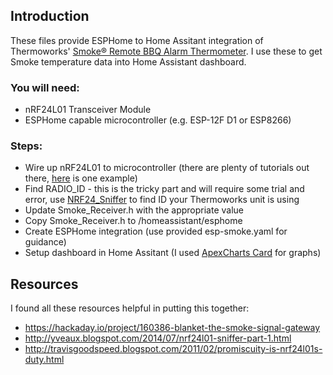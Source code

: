 ## Introduction

These files provide ESPHome to Home Assitant integration of Thermoworks' [Smoke® Remote BBQ Alarm Thermometer](https://www.thermoworks.com/smoke/). I use these to get Smoke temperature data into Home Assistant dashboard.

### You will need:
- nRF24L01 Transceiver Module
- ESPHome capable microcontroller (e.g. ESP-12F D1 or ESP8266)

### Steps:
- Wire up nRF24L01 to microcontroller (there are plenty of tutorials out there, [here](https://projecthub.arduino.cc/tmekinyan/how-to-use-the-nrf24l01-module-with-arduino-813957) is one example)
- Find RADIO_ID - this is the tricky part and will require some trial and error, use [NRF24_Sniffer](https://github.com/Yveaux/NRF24_Sniffer) to find ID your Thermoworks unit is using 
- Update Smoke_Receiver.h with the appropriate value
- Copy Smoke_Receiver.h to /homeassistant/esphome
- Create ESPHome integration (use provided esp-smoke.yaml for guidance)
- Setup dashboard in Home Assitant (I used [ApexCharts Card](https://github.com/RomRider/apexcharts-card) for graphs)

## Resources

I found all these resources helpful in putting this together:

- https://hackaday.io/project/160386-blanket-the-smoke-signal-gateway
- http://yveaux.blogspot.com/2014/07/nrf24l01-sniffer-part-1.html
- http://travisgoodspeed.blogspot.com/2011/02/promiscuity-is-nrf24l01s-duty.html

